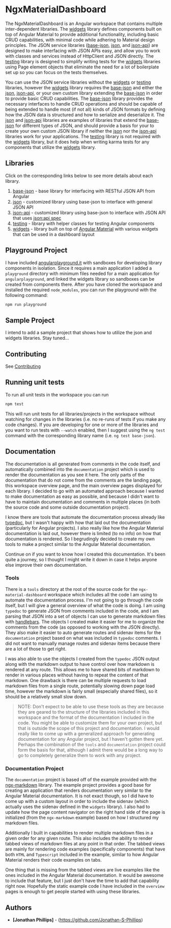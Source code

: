 # NgxMaterialDashboard

The NgxMaterialDashboard is an Angular workspace that contains multiple inter-dependent libraries. The [widgets](widgets) library defines components built on top of Angular Material to provide additional functionality, including basic CRUD capabilities, with minimal code while adhering to Material design principles. The JSON service libraries ([base-json](base-json), [json](json), and [json-api](json-api)) are designed to make interfacing with JSON APIs easy, and allow you to work with classes and services instead of HttpClient and JSON directly. The [testing](testing) library is designed to simplify writing tests for the [widgets](widgets) libraries using Page element objects that eliminate the need for a lot of boilerplate set up so you can focus on the tests themselves. 

You can use the JSON service libraries without the [widgets](widgets) or [testing](testing) libraries, however the [widgets](widgets) library requires the [base-json](base-json) and either the [json](json), [json-api](json-api), or your own custom library extending the [base-json](base-json) in order to provide basic CRUD capabilities. The [base-json](base-json) library provides the necessary interfaces to handle CRUD operations and should be capable of being extended to handle most (if not all) kinds of JSON formats by defining how the JSON data is structured and how to serialize and deserialize it. The [json](json) and [json-api](json-api) libraries are examples of libraries that extend the [base-json](library) for different types of JSON, and should provide a basis for your to create your own custom JSON library if neither the [json](json) nor the [json-api](json-api) libraries work for your applications. The [testing](testing) library is not required with the [widgets](widgets) library, but it does help when writing karma tests for any components that utilize the [widgets](widgets) library.

## Libraries

Click on the corresponding links below to see more details about each library.

1. [base-json](base-json) - base library for interfacing with RESTful JSON API from Angular
2. [json](json) - customized library using base-json to interface with general JSON API
3. [json-api](json-api) - customized library using base-json to interface with JSON API that uses [json:api spec](https://jsonapi.org)
4. [testing](testing) - library with helper classes for testing Angular components
5. [widgets](widgets) - library built on top of  [Angular Material](https://material.angular.io) with various widgets that can be used in a dashboard layout

## Playground Project

I have included [angularplayground.it](https://angularplayground.it) with sandboxes for developing library components in isolation. Since it requires a main application I added a `playground` directory with minimum files needed for a main application for `angularplayground`, and linked the widgets library so sandboxes can be created from components there. After you have cloned the workspace and installed the required `node_modules`, you can run the playground with the following command:

```bash
npm run playground
```

## Sample Project

I intend to add a sample project that shows how to utilize the json and widgets libraries. Stay tuned...

## Contributing

See [Contributing](CONTRIBUTING.md)

## Running unit tests

To run all unit tests in the workspace you can run

```bash
npm test
```

This will run unit tests for all libraries/projects in the workspace without watching for changes in the libraries (i.e. no re-runs of tests if you make any code changes). If you are developing for one or more of the libraries and you want to run tests with `--watch` enabled, then I suggest using the `ng test` command with the corresponding library name (i.e. `ng test base-json`).

## Documentation

The documentation is all generated from comments in the code itself, and automatically combined into the `documentation` project which is used to render the documentation as you see it here. The only parts of the documentation that do not come from the comments are the landing page, this workspace overview page, and the main overview pages displayed for each library. I decided to go with an automated approach because I wanted to make documentation as easy as possible, and because I didn't want to have to maintain documentation and comments in multiple places (in both the source code and some outside documentation project).

I know there are tools that automate the documentation process already like [typedoc](https://typedoc.org/), but I wasn't happy with how that laid out the documentation (particularly for Angular projects). I also really like how the Angular Material documentation is laid out, however there is limited (to no info) on how that documentation is rendered. So I begrudingly decided to create my own tools to make a project similar to the Angular Material documentation.

Continue on if you want to know how I created this documentation. It's been quite a journey, so I thought I might write it down in case it helps anyone else improve their own documentation.

### Tools

There is a `tools` directory at the root of the source code for the `ngx-material-dashboard` workspace which includes all the code I am using to automate the documentation process. I'm not going to go through the code itself, but I will give a general overview of what the code is doing. I am using `typedoc` to generate JSON from comments included in the code, and I am parsing that JSON into a set of objects I can use to generate markdown files with [handlebars](https://handlebarsjs.com/). The objects I created make it easier for me to organize the comments from the code (as opposed to working with the JSON directly). They also make it easier to auto generate routes and sidenav items for the `documentation` project based on what was included in `typedoc` comments. I did not want to manually manage routes and sidenav items because there are a lot of those to get right.

I was also able to use the objects I created from the `typedoc` JSON output along with the markdown output to have control over how markdown is rendered at any route. This allows me to have shared bits of markdown to render in various places without having to repeat the content of that markdown. One drawback is there can be multiple requests to load markdown files from a single route, potentially slowing down page load time, however the markdown is fairly small (especially shared files), so it should be a relatively small slow down.

> NOTE: Don't expect to be able to use these tools as they are because they are geared to the structure of the libraries included in this workspace and the format of the documentation I included in the code. You might be able to customize them for your own project, but that is outside the scope of this project and documentation. I would really like to come up with a generalized approach for generating documentation for any Angular project, but I haven't gotten there yet. Perhaps the combination of the `tools` and `documentation` project could form the basis for that, although I admit there would be a long way to go to completely generalize them to work with any project.

### Documentation Project

The `documentation` project is based off of the example provided with the [ngx-markdown](https://www.npmjs.com/package/ngx-markdown) library. The example project provides a good base for creating an application that renders documentation very similar to the Angular Material documentation. It is not exact though, so I did have to come up with a custom layout in order to include the sidenav (which actually uses the sidenav defined in the `widgets` library). I also had to update how the page content navigator on the right hand side of the page is initialized (from the `ngx-markdown` example) based on how I structured my markdown files.

Additionally I built in capabilities to render multiple markdown files in a given order for any given route. This also includes the ability to render tabbed views of markdown files at any point in that order. The tabbed views are mainly for rendering code examples (specifically components) that have both `HTML` and `Typescript` included in the example, similar to how Angular Material renders their code examples on tabs.

One thing that is missing from the tabbed views are live examples like the ones included in the Angular Material documentation. It would be awesome to include that feature, but I just don't have the time to add that capability right now. Hopefully the static example code I have included in the `overview` pages is enough to get people started with using these libraries.

## Authors

* **[Jonathan Phillips]** - (https://github.com/Jonathan-S-Phillips)
